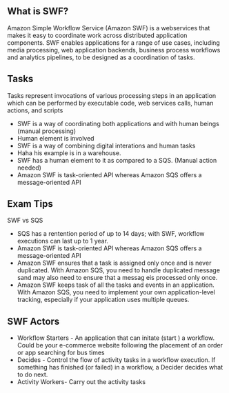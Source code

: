 ## What is SWF?
Amazon Simple Workflow Service (Amazon SWF) is a webservices that makes it easy to coordinate work across distributed application components. SWF enables applications for a range of use cases, including media processing, web application backends, business process workflows and analytics pipelines, to be designed as a coordination of tasks.

## Tasks 
Tasks represent invocations of various processing steps in an application which can be performed by executable code, web services calls, human actions, and scripts

* SWF is a way of coordinating both applications and with human beings (manual processing)
* Human element is involved
* SWF is a way of combining digital interations and human tasks
* Haha his example is in a warehouse.
* SWF has a human element to it as compared to a SQS. (Manual action needed) 
* Amazon SWF is task-oriented API whereas Amazon SQS offers a message-oriented API

## Exam Tips
SWF vs SQS
* SQS has a rentention period of up to 14 days; with SWF, workflow executions can last up to 1 year.
* Amazon SWF is task-oriented API whereas Amazon SQS offers a message-oriented API
* Amazon SWF ensures that a task is assigned only once and is never duplicated. With Amazon SQS, you need to handle duplicated message sand may also need to ensure that a messag eis processed only once.
* Amazon SWF keeps task of all the tasks and events in an application. With Amazon SQS, you need to implement your own application-level tracking, especially if your application uses multiple queues.

## SWF Actors
* Workflow Starters - An application that can initate (start ) a workflow. Could be your e-commerce website following the placement of an order or app searching for bus times
* Decides - Control the flow of activity tasks in a workflow execution. If something has finished (or failed) in a workflow, a Decider decides what to do next.
* Activity Workers- Carry out the activity tasks